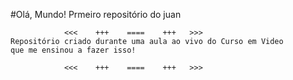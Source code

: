 #Olá, Mundo!
 Prmeiro repositório do juan
 
                <<<    +++    ====    +++   >>>
    Repositório criado durante uma aula ao vivo do Curso em Video
    que me ensinou a fazer isso!
    
                <<<    +++    ====    +++   >>>
